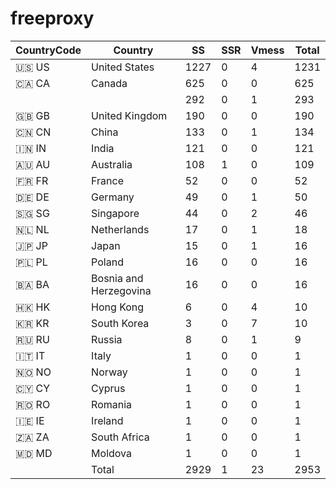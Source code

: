 # freeproxy

|CountryCode|Country|SS|SSR|Vmess|Total|
|  ----  | ----  |  ----  | ----  |  ----  | ----  |
|🇺🇸 US|United States|1227|0|4|1231|
|🇨🇦 CA|Canada|625|0|0|625|
| ||292|0|1|293|
|🇬🇧 GB|United Kingdom|190|0|0|190|
|🇨🇳 CN|China|133|0|1|134|
|🇮🇳 IN|India|121|0|0|121|
|🇦🇺 AU|Australia|108|1|0|109|
|🇫🇷 FR|France|52|0|0|52|
|🇩🇪 DE|Germany|49|0|1|50|
|🇸🇬 SG|Singapore|44|0|2|46|
|🇳🇱 NL|Netherlands|17|0|1|18|
|🇯🇵 JP|Japan|15|0|1|16|
|🇵🇱 PL|Poland|16|0|0|16|
|🇧🇦 BA|Bosnia and Herzegovina|16|0|0|16|
|🇭🇰 HK|Hong Kong|6|0|4|10|
|🇰🇷 KR|South Korea|3|0|7|10|
|🇷🇺 RU|Russia|8|0|1|9|
|🇮🇹 IT|Italy|1|0|0|1|
|🇳🇴 NO|Norway|1|0|0|1|
|🇨🇾 CY|Cyprus|1|0|0|1|
|🇷🇴 RO|Romania|1|0|0|1|
|🇮🇪 IE|Ireland|1|0|0|1|
|🇿🇦 ZA|South Africa|1|0|0|1|
|🇲🇩 MD|Moldova|1|0|0|1|
||Total|2929|1|23|2953|
